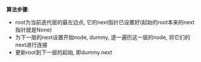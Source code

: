 **算法步骤**:
- root为当前迭代层的最左边点, 它的next指针已设置好(起始的root本来的next指针就是None)
- 为下一层的next设置开始node, dummy, 逐一遍历这一层的node, 将它们的next进行连接
- 更新root到下一层的起始, 即dummy.next
